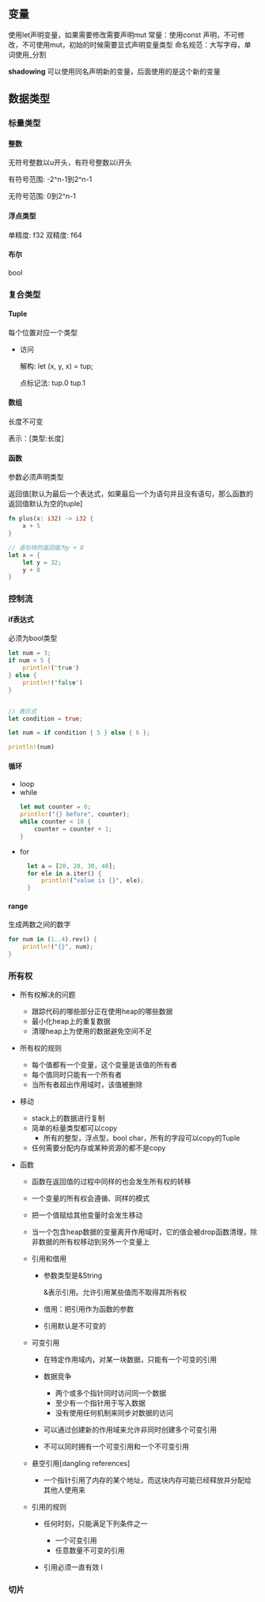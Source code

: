 ## 变量
使用let声明变量，如果需要修改需要声明mut
常量：使用const 声明，不可修改，不可使用mut，初始的时候需要显式声明变量类型
    命名规范：大写字母，单词使用_分割

**shadowing**
可以使用同名声明新的变量，后面使用的是这个新的变量

## 数据类型
### 标量类型
#### 整数
无符号整数以u开头，有符号整数以i开头

有符号范围: -2^n-1到2^n-1

无符号范围: 0到2^n-1

#### 浮点类型
单精度: f32 双精度: f64

#### 布尔
bool

### 复合类型
#### Tuple
每个位置对应一个类型
- 访问
    
    解构: let (x, y, x) = tup;

    点标记法: tup.0 tup.1

#### 数组
长度不可变

表示：[类型:长度]

#### 函数
参数必须声明类型

返回值[默认为最后一个表达式，如果最后一个为语句并且没有语句，那么函数的返回值默认为空的tuple]
```rs
fn plus(x: i32) -> i32 {
    x + 5
}

// 语句块的返回值为y + 8
let x = {
    let y = 32;
    y + 8
}
```

### 控制流
#### if表达式
必须为bool类型
```rs
let num = 3;
if num < 5 {
    println!('true')
} else {
    println!('false')
}


// 表示式
let condition = true;

let num = if condition { 5 } else { 6 };

println!(num)
```

#### 循环
- loop
- while
    ```rs
    let mut counter = 0;
    println!("{} before", counter);
    while counter < 10 {
        counter = counter + 1;
    }
    ```
- for
  ```rs
    let a = [20, 20, 30, 40];
    for ele in a.iter() {
        println!("value is {}", ele);
    }
  ```

#### range
生成两数之间的数字
```rs
for num in (1..4).rev() {
    println!("{}", num);
}
```

### 所有权
- 所有权解决的问题
  - 跟踪代码的哪些部分正在使用heap的哪些数据
  - 最小化heap上的重复数据
  - 清理heap上为使用的数据避免空间不足

- 所有权的规则
  - 每个值都有一个变量，这个变量是该值的所有者
  - 每个值同时只能有一个所有者
  - 当所有者超出作用域时，该值被删除

- 移动
  - stack上的数据进行复制
  - 简单的标量类型都可以copy
    - 所有的整型，浮点型，bool char，所有的字段可以copy的Tuple
  - 任何需要分配内存或某种资源的都不是copy

- 函数
  - 函数在返回值的过程中同样的也会发生所有权的转移
  - 一个变量的所有权会遵循、同样的模式
  - 把一个值赋给其他变量时会发生移动
  - 当一个包含heap数据的变量离开作用域时，它的值会被drop函数清理，除非数据的所有权移动到另外一个变量上
  - 引用和借用
    - 参数类型是&String
      
      &表示引用。允许引用某些值而不取得其所有权
    - 借用：把引用作为函数的参数
    - 引用默认是不可变的

  - 可变引用
    - 在特定作用域内，对某一块数据，只能有一个可变的引用
    - 数据竞争
      - 两个或多个指针同时访问同一个数据
      - 至少有一个指针用于写入数据
      - 没有使用任何机制来同步对数据的访问

    - 可以通过创建新的作用域来允许非同时创建多个可变引用
    - 不可以同时拥有一个可变引用和一个不可变引用

  - 悬空引用[dangling references]
    - 一个指针引用了内存的某个地址，而这块内存可能已经释放并分配给其他人使用来

  - 引用的规则
    - 任何时刻，只能满足下列条件之一
      - 一个可变引用
      - 任意数量不可变的引用

    - 引用必须一直有效
l
### 切片

